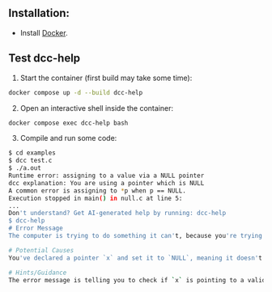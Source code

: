 
## Installation:
- Install [Docker](https://docs.docker.com/desktop/setup/install/).

## Test dcc-help
1. Start the container (first build may take some time):

```bash
docker compose up -d --build dcc-help
```

2. Open an interactive shell inside the container:

```bash
docker compose exec dcc-help bash
```

3. Compile and run some code:

```bash
$ cd examples
$ dcc test.c
$ ./a.out
Runtime error: assigning to a value via a NULL pointer
dcc explanation: You are using a pointer which is NULL
A common error is assigning to *p when p == NULL.
Execution stopped in main() in null.c at line 5:
...
Don't understand? Get AI-generated help by running: dcc-help
$ dcc-help
# Error Message
The computer is trying to do something it can't, because you're trying to use a memory location that doesn't exist.

# Potential Causes
You've declared a pointer `x` and set it to `NULL`, meaning it doesn't point to anything.  Then, you're trying to access the value at that memory location using `*x`, which is like trying to open a door that's locked.

# Hints/Guidance
The error message is telling you to check if `x` is pointing to a valid memory address.  Make sure you're assigning a valid memory address to `x` before you try to use it.  You might need to allocate memory using a function like `malloc()` if you want to store data in a specific location.
```

